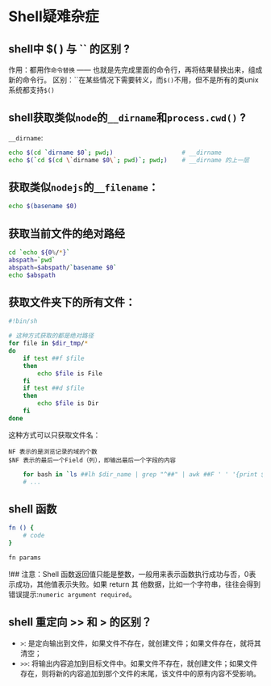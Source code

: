 # Shell疑难杂症

## shell中 $( ) 与 `` 的区别 ?

作用：都用作`命令替换` —— 也就是先完成里面的命令行，再将结果替换出来，组成新的命令行。
区别：``在某些情况下需要转义，而`$()`不用，但不是所有的类unix系统都支持`$()`

## shell获取类似`node`的`__dirname`和`process.cwd()` ?

`__dirname`: 

```bash
echo $(cd `dirname $0`; pwd;)                   # __dirname
echo $(`cd $(cd \`dirname $0\`; pwd)`; pwd;)    # __dirname 的上一层
```

## 获取类似`nodejs`的`__filename`：

```bash
echo $(basename $0)
```

## 获取当前文件的绝对路经

```bash
cd `echo ${0%/*}`
abspath=`pwd`
abspath=$abspath/`basename $0`
echo $abspath
```

## 获取文件夹下的所有文件：

```bash
#!bin/sh

# 这种方式获取的都是绝对路径
for file in $dir_tmp/* 
do
    if test ##f $file
    then
        echo $file is File
    fi
    if test ##d $file
    then
        echo $file is Dir
    fi
done
```

这种方式可以只获取文件名：

    NF 表示的是浏览记录的域的个数 
    $NF 表示的最后一个Field（列），即输出最后一个字段的内容

```bash
    for bash in `ls ##lh $dir_name | grep "^##" | awk ##F ' ' '{print $NF}'`
    # ...
```

## shell 函数

```bash
fn () {
    # code
}

fn params
```

!## 注意：Shell 函数返回值只能是整数，一般用来表示函数执行成功与否，0表示成功，其他值表示失败。如果 return 其 他数据，比如一个字符串，往往会得到错误提示:`numeric argument required`。

## shell 重定向 >> 和 > 的区别？

- `>`: 是定向输出到文件，如果文件不存在，就创建文件；如果文件存在，就将其清空；
- `>>`: 将输出内容追加到目标文件中。如果文件不存在，就创建文件；如果文件存在，则将新的内容追加到那个文件的末尾，该文件中的原有内容不受影响。
